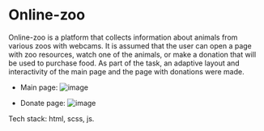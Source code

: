 # Online-zoo

Online-zoo is a platform that collects information about animals from various zoos with webcams. It is assumed that the user can open a page with zoo resources, watch one of the animals, or make a donation that will be used to purchase food. As part of the task, an adaptive layout and interactivity of the main page and the page with donations were made.

- Main page:
![image](https://user-images.githubusercontent.com/105563799/214024226-50dfd929-96b0-490c-8e60-02c543fdbb55.png)

- Donate page:
![image](https://user-images.githubusercontent.com/105563799/214024296-a9415911-ed03-4631-a606-6fc894762fde.png)

Tech stack: html, scss, js.



